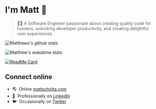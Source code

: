 # I'm Matt 👋

> 👨‍💻 A Software Engineer passionate about creating quality code for humans, unlocking developer productivity, and creating delightful user experiences.

![Matthews's github stats](https://github-readme-stats.vercel.app/api?username=visormatt&count_private=true&show_icons=true&show_owner=true&theme=dark&hide=contribs)

![Matthew's wakatime stats](https://github-readme-stats.vercel.app/api/wakatime?username=visormatt&theme=dark)

[![ReadMe Card](https://github-readme-stats.vercel.app/api/pin/?username=visormatt&repo=generator&show_owner=true&theme=dark)][link-generator]

<!-- ![Top Langs](https://github-readme-stats.vercel.app/api/top-langs/?username=visormatt&theme=dark) -->

<!-- ![I voted!](https://user-images.githubusercontent.com/3104489/97828882-616ae680-1c96-11eb-8110-4f39349b4033.gif) -->

## Connect online

- 🌎 &nbsp;Online [mattscholta.com](https://www.mattscholta.com)
- 💼 &nbsp;Professionally on [LinkedIn](https://www.linkedin.com/in/matthewscholta)
- 🐦 &nbsp;Occasionally on [Twitter](https://twitter.com/visormatt)

<!-- - 🕹️ Tinkering on [Codepen](https://codepen.io/visormatt) -->

<!-- Links -->

[link-generator]: https://github.com/visormatt/generator "Generator"
